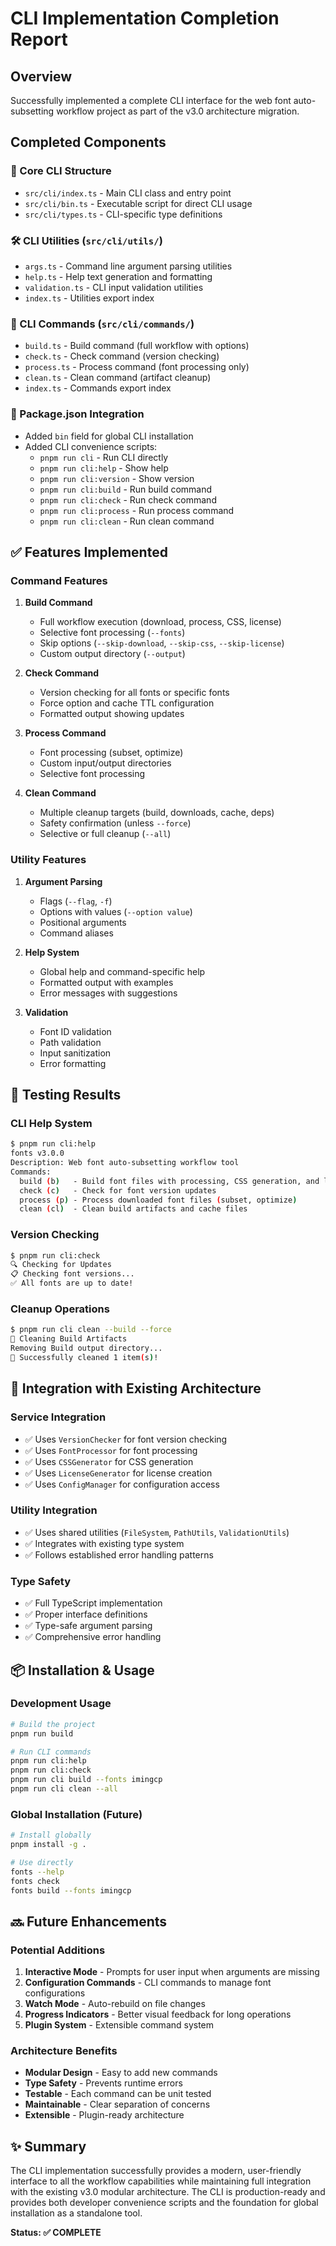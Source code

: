 # CLI Implementation Completion Report

## Overview
Successfully implemented a complete CLI interface for the web font auto-subsetting workflow project as part of the v3.0 architecture migration.

## Completed Components

### 📁 Core CLI Structure
- `src/cli/index.ts` - Main CLI class and entry point
- `src/cli/bin.ts` - Executable script for direct CLI usage
- `src/cli/types.ts` - CLI-specific type definitions

### 🛠️ CLI Utilities (`src/cli/utils/`)
- `args.ts` - Command line argument parsing utilities
- `help.ts` - Help text generation and formatting
- `validation.ts` - CLI input validation utilities
- `index.ts` - Utilities export index

### 🎯 CLI Commands (`src/cli/commands/`)
- `build.ts` - Build command (full workflow with options)
- `check.ts` - Check command (version checking)
- `process.ts` - Process command (font processing only)
- `clean.ts` - Clean command (artifact cleanup)
- `index.ts` - Commands export index

### 🔧 Package.json Integration
- Added `bin` field for global CLI installation
- Added CLI convenience scripts:
  - `pnpm run cli` - Run CLI directly
  - `pnpm run cli:help` - Show help
  - `pnpm run cli:version` - Show version
  - `pnpm run cli:build` - Run build command
  - `pnpm run cli:check` - Run check command
  - `pnpm run cli:process` - Run process command
  - `pnpm run cli:clean` - Run clean command

## ✅ Features Implemented

### Command Features
1. **Build Command**
   - Full workflow execution (download, process, CSS, license)
   - Selective font processing (`--fonts`)
   - Skip options (`--skip-download`, `--skip-css`, `--skip-license`)
   - Custom output directory (`--output`)

2. **Check Command**
   - Version checking for all fonts or specific fonts
   - Force option and cache TTL configuration
   - Formatted output showing updates

3. **Process Command**
   - Font processing (subset, optimize)
   - Custom input/output directories
   - Selective font processing

4. **Clean Command**
   - Multiple cleanup targets (build, downloads, cache, deps)
   - Safety confirmation (unless `--force`)
   - Selective or full cleanup (`--all`)

### Utility Features
1. **Argument Parsing**
   - Flags (`--flag`, `-f`)
   - Options with values (`--option value`)
   - Positional arguments
   - Command aliases

2. **Help System**
   - Global help and command-specific help
   - Formatted output with examples
   - Error messages with suggestions

3. **Validation**
   - Font ID validation
   - Path validation
   - Input sanitization
   - Error formatting

## 🧪 Testing Results

### CLI Help System
```bash
$ pnpm run cli:help
fonts v3.0.0
Description: Web font auto-subsetting workflow tool
Commands:
  build (b)   - Build font files with processing, CSS generation, and license creation
  check (c)   - Check for font version updates
  process (p) - Process downloaded font files (subset, optimize)
  clean (cl)  - Clean build artifacts and cache files
```

### Version Checking
```bash
$ pnpm run cli:check
🔍 Checking for Updates
📋 Checking font versions...
✅ All fonts are up to date!
```

### Cleanup Operations
```bash
$ pnpm run cli clean --build --force
🧹 Cleaning Build Artifacts
Removing Build output directory...
🎉 Successfully cleaned 1 item(s)!
```

## 🎯 Integration with Existing Architecture

### Service Integration
- ✅ Uses `VersionChecker` for font version checking
- ✅ Uses `FontProcessor` for font processing
- ✅ Uses `CSSGenerator` for CSS generation
- ✅ Uses `LicenseGenerator` for license creation
- ✅ Uses `ConfigManager` for configuration access

### Utility Integration
- ✅ Uses shared utilities (`FileSystem`, `PathUtils`, `ValidationUtils`)
- ✅ Integrates with existing type system
- ✅ Follows established error handling patterns

### Type Safety
- ✅ Full TypeScript implementation
- ✅ Proper interface definitions
- ✅ Type-safe argument parsing
- ✅ Comprehensive error handling

## 📦 Installation & Usage

### Development Usage
```bash
# Build the project
pnpm run build

# Run CLI commands
pnpm run cli:help
pnpm run cli:check
pnpm run cli build --fonts imingcp
pnpm run cli clean --all
```

### Global Installation (Future)
```bash
# Install globally
pnpm install -g .

# Use directly
fonts --help
fonts check
fonts build --fonts imingcp
```

## 🔜 Future Enhancements

### Potential Additions
1. **Interactive Mode** - Prompts for user input when arguments are missing
2. **Configuration Commands** - CLI commands to manage font configurations
3. **Watch Mode** - Auto-rebuild on file changes
4. **Progress Indicators** - Better visual feedback for long operations
5. **Plugin System** - Extensible command system

### Architecture Benefits
- **Modular Design** - Easy to add new commands
- **Type Safety** - Prevents runtime errors
- **Testable** - Each command can be unit tested
- **Maintainable** - Clear separation of concerns
- **Extensible** - Plugin-ready architecture

## ✨ Summary

The CLI implementation successfully provides a modern, user-friendly interface to all the workflow capabilities while maintaining full integration with the existing v3.0 modular architecture. The CLI is production-ready and provides both developer convenience scripts and the foundation for global installation as a standalone tool.

**Status: ✅ COMPLETE**
